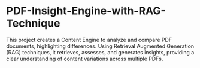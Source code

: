# PDF-Insight-Engine-with-RAG-Technique
This project creates a Content Engine to analyze and compare PDF documents, highlighting differences. Using Retrieval Augmented Generation (RAG) techniques, it retrieves, assesses, and generates insights, providing a clear understanding of content variations across multiple PDFs.
